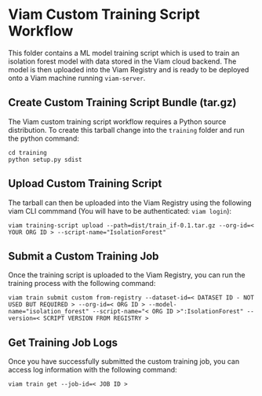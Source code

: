 # Viam Custom Training Script Workflow

This folder contains a ML model training script which is used to train an isolation forest model with data stored in the Viam cloud backend.
The model is then uploaded into the Viam Registry and is ready to be deployed onto a Viam machine running `viam-server`.

## Create Custom Training Script Bundle (tar.gz)

The Viam custom training script workflow requires a Python source distribution.
To create this tarball change into the `training` folder and run the python command:

```shell
cd training
python setup.py sdist
```

## Upload Custom Training Script

The tarball can then be uploaded into the Viam Registry using the following viam CLI commmand (You will have to be authenticated: `viam login`):

```shell
viam training-script upload --path=dist/train_if-0.1.tar.gz --org-id=< YOUR ORG ID > --script-name="IsolationForest"
```

## Submit a Custom Training Job

Once the training script is uploaded to the Viam Registry, you can run the training process with the following command:

```shell
viam train submit custom from-registry --dataset-id=< DATASET ID - NOT USED BUT REQUIRED > --org-id=< ORG ID > --model-name="isolation_forest" --script-name="< ORG ID >":IsolationForest" --version=< SCRIPT VERSION FROM REGISTRY >
```

## Get Training Job Logs

Once you have successfully submitted the custom training job, you can access log information with the following command:

```shell
viam train get --job-id=< JOB ID >
```
